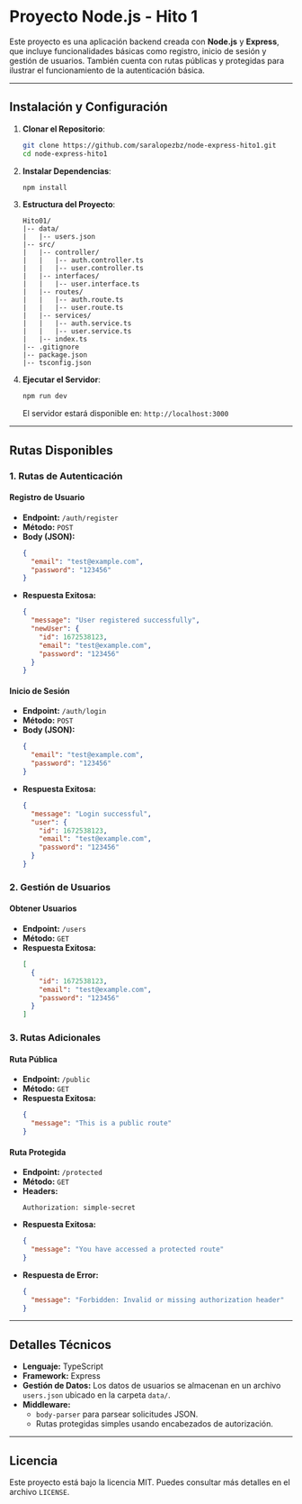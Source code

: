 # Proyecto Node.js - Hito 1

Este proyecto es una aplicación backend creada con **Node.js** y **Express**, que incluye funcionalidades básicas como registro, inicio de sesión y gestión de usuarios. También cuenta con rutas públicas y protegidas para ilustrar el funcionamiento de la autenticación básica.

---

## **Instalación y Configuración**

1. **Clonar el Repositorio**:

   ```bash
   git clone https://github.com/saralopezbz/node-express-hito1.git
   cd node-express-hito1
   ```

2. **Instalar Dependencias**:

   ```bash
   npm install
   ```

3. **Estructura del Proyecto**:

   ```plaintext
   Hito01/
   |-- data/
   |   |-- users.json
   |-- src/
   |   |-- controller/
   |   |   |-- auth.controller.ts
   |   |   |-- user.controller.ts
   |   |-- interfaces/
   |   |   |-- user.interface.ts
   |   |-- routes/
   |   |   |-- auth.route.ts
   |   |   |-- user.route.ts
   |   |-- services/
   |   |   |-- auth.service.ts
   |   |   |-- user.service.ts
   |   |-- index.ts
   |-- .gitignore
   |-- package.json
   |-- tsconfig.json
   ```

4. **Ejecutar el Servidor**:

   ```bash
   npm run dev
   ```

   El servidor estará disponible en: `http://localhost:3000`

---

## **Rutas Disponibles**

### **1. Rutas de Autenticación**

#### **Registro de Usuario**

- **Endpoint:** `/auth/register`
- **Método:** `POST`
- **Body (JSON):**
  ```json
  {
    "email": "test@example.com",
    "password": "123456"
  }
  ```
- **Respuesta Exitosa:**
  ```json
  {
    "message": "User registered successfully",
    "newUser": {
      "id": 1672538123,
      "email": "test@example.com",
      "password": "123456"
    }
  }
  ```

#### **Inicio de Sesión**

- **Endpoint:** `/auth/login`
- **Método:** `POST`
- **Body (JSON):**
  ```json
  {
    "email": "test@example.com",
    "password": "123456"
  }
  ```
- **Respuesta Exitosa:**
  ```json
  {
    "message": "Login successful",
    "user": {
      "id": 1672538123,
      "email": "test@example.com",
      "password": "123456"
    }
  }
  ```

### **2. Gestión de Usuarios**

#### **Obtener Usuarios**

- **Endpoint:** `/users`
- **Método:** `GET`
- **Respuesta Exitosa:**
  ```json
  [
    {
      "id": 1672538123,
      "email": "test@example.com",
      "password": "123456"
    }
  ]
  ```

### **3. Rutas Adicionales**

#### **Ruta Pública**

- **Endpoint:** `/public`
- **Método:** `GET`
- **Respuesta Exitosa:**
  ```json
  {
    "message": "This is a public route"
  }
  ```

#### **Ruta Protegida**

- **Endpoint:** `/protected`
- **Método:** `GET`
- **Headers:**
  ```
  Authorization: simple-secret
  ```
- **Respuesta Exitosa:**
  ```json
  {
    "message": "You have accessed a protected route"
  }
  ```
- **Respuesta de Error:**
  ```json
  {
    "message": "Forbidden: Invalid or missing authorization header"
  }
  ```

---

## **Detalles Técnicos**

- **Lenguaje:** TypeScript
- **Framework:** Express
- **Gestión de Datos:** Los datos de usuarios se almacenan en un archivo `users.json` ubicado en la carpeta `data/`.
- **Middleware:**
  - `body-parser` para parsear solicitudes JSON.
  - Rutas protegidas simples usando encabezados de autorización.

---

## **Licencia**

Este proyecto está bajo la licencia MIT. Puedes consultar más detalles en el archivo `LICENSE`.
